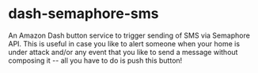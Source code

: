 # dash-semaphore-sms
An Amazon Dash button service to trigger sending of SMS via Semaphore API. This is useful in case you like to alert someone when your home is under attack and/or any event that you like to send a message without composing it -- all you have to do is push this button!
